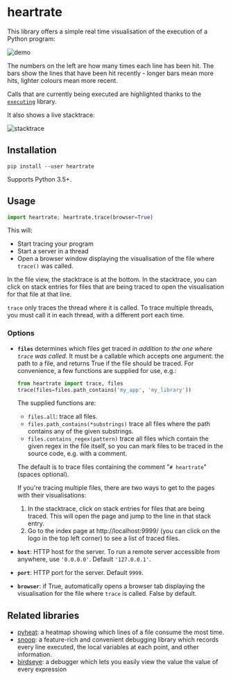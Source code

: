# heartrate

This library offers a simple real time visualisation of the execution of a Python program:

![demo](https://media.giphy.com/media/H7wUw65MLvHLoX4sMW/giphy.gif)

The numbers on the left are how many times each line has been hit. The bars show the lines that have been hit recently - longer bars mean more hits, lighter colours mean more recent.

Calls that are currently being executed are highlighted thanks to the [`executing`](https://github.com/alexmojaki/executing) library.

It also shows a live stacktrace:

![stacktrace](https://media.giphy.com/media/VIQqY8yyjYkhNfwF29/giphy.gif)

## Installation

`pip install --user heartrate`

Supports Python 3.5+.

## Usage

```python
import heartrate; heartrate.trace(browser=True)
```

This will:

 - Start tracing your program
 - Start a server in a thread
 - Open a browser window displaying the visualisation of the file where `trace()` was called.

In the file view, the stacktrace is at the bottom. In the stacktrace, you can click on stack entries for files that are being traced to open the visualisation for that file at that line.

`trace` only traces the thread where it is called. To trace multiple threads, you must call it in each thread, with a different port each time.

### Options

- **`files`** determines which files get traced *in addition to the one where `trace` was called*. It must be a callable which accepts one argument: the path to a file, and returns True if the file should be traced. For convenience, a few functions are supplied for use, e.g.:

     ```python
    from heartrate import trace, files
    trace(files=files.path_contains('my_app', 'my_library'))
    ```
    
    The supplied functions are:
    
    - `files.all`: trace all files.
    - `files.path_contains(*substrings)` trace all files where the path contains any of the given substrings.
    - `files.contains_regex(pattern)` trace all files which contain the given regex in the file itself, so you can mark files to be traced in the source code, e.g. with a comment.
    
    The default is to trace files containing the comment "`# heartrate`" (spaces optional).
    
    If you're tracing multiple files, there are two ways to get to the pages with their visualisations:
        
    1. In the stacktrace, click on stack entries for files that are being traced. This will open the page and jump to the line in that stack entry.
    2. Go to the index page at http://localhost:9999/ (you can click on the logo in the top left corner) to see a list of traced files.

- **`host`**: HTTP host for the server. To run a remote server accessible from anywhere, use `'0.0.0.0'`. Default `'127.0.0.1'`.

- **`port`**: HTTP port for the server. Default `9999`.

- **`browser`**: if True, automatically opens a browser tab displaying the visualisation for the file where `trace` is called. False by default.

## Related libraries

- [pyheat](https://github.com/csurfer/pyheat): a heatmap showing which lines of a file consume the most time.
- [snoop](https://github.com/alexmojaki/snoop): a feature-rich and convenient debugging library which records every line executed, the local variables at each point, and other information.
- [birdseye](https://github.com/alexmojaki/birdseye): a debugger which lets you easily view the value the value of every expression
